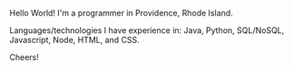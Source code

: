 Hello World! 
I'm a programmer in Providence, Rhode Island.

Languages/technologies I have experience in: Java, Python, SQL/NoSQL, Javascript, Node, HTML, and CSS.

Cheers!


